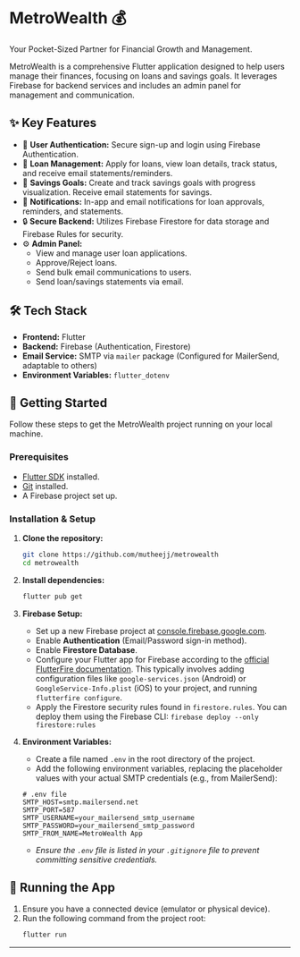 # MetroWealth 💰

Your Pocket-Sized Partner for Financial Growth and Management.

MetroWealth is a comprehensive Flutter application designed to help users manage their finances, focusing on loans and savings goals. It leverages Firebase for backend services and includes an admin panel for management and communication.

## ✨ Key Features

*   👤 **User Authentication:** Secure sign-up and login using Firebase Authentication.
*   💸 **Loan Management:** Apply for loans, view loan details, track status, and receive email statements/reminders.
*   🏦 **Savings Goals:** Create and track savings goals with progress visualization. Receive email statements for savings.
*   🔔 **Notifications:** In-app and email notifications for loan approvals, reminders, and statements.
*   🔒 **Secure Backend:** Utilizes Firebase Firestore for data storage and Firebase Rules for security.
*   ⚙️ **Admin Panel:**
    *   View and manage user loan applications.
    *   Approve/Reject loans.
    *   Send bulk email communications to users.
    *   Send loan/savings statements via email.

## 🛠️ Tech Stack

*   **Frontend:** Flutter
*   **Backend:** Firebase (Authentication, Firestore)
*   **Email Service:** SMTP via `mailer` package (Configured for MailerSend, adaptable to others)
*   **Environment Variables:** `flutter_dotenv`

## 🚀 Getting Started

Follow these steps to get the MetroWealth project running on your local machine.

### Prerequisites

*   [Flutter SDK](https://docs.flutter.dev/get-started/install) installed.
*   [Git](https://git-scm.com/downloads) installed.
*   A Firebase project set up.

### Installation & Setup

1.  **Clone the repository:**
    ```bash
    git clone https://github.com/mutheejj/metrowealth
    cd metrowealth
    ```

2.  **Install dependencies:**
    ```bash
    flutter pub get
    ```

3.  **Firebase Setup:**
    *   Set up a new Firebase project at [console.firebase.google.com](https://console.firebase.google.com/).
    *   Enable **Authentication** (Email/Password sign-in method).
    *   Enable **Firestore Database**.
    *   Configure your Flutter app for Firebase according to the [official FlutterFire documentation](https://firebase.google.com/docs/flutter/setup). This typically involves adding configuration files like `google-services.json` (Android) or `GoogleService-Info.plist` (iOS) to your project, and running `flutterfire configure`.
    *   Apply the Firestore security rules found in `firestore.rules`. You can deploy them using the Firebase CLI: `firebase deploy --only firestore:rules`

4.  **Environment Variables:**
    *   Create a file named `.env` in the root directory of the project.
    *   Add the following environment variables, replacing the placeholder values with your actual SMTP credentials (e.g., from MailerSend):

    ```dotenv
    # .env file
    SMTP_HOST=smtp.mailersend.net
    SMTP_PORT=587
    SMTP_USERNAME=your_mailersend_smtp_username
    SMTP_PASSWORD=your_mailersend_smtp_password
    SMTP_FROM_NAME=MetroWealth App
    ```

    *   _Ensure the `.env` file is listed in your `.gitignore` file to prevent committing sensitive credentials._

## 🏃 Running the App

1.  Ensure you have a connected device (emulator or physical device).
2.  Run the following command from the project root:
    ```bash
    flutter run
    ```

---


